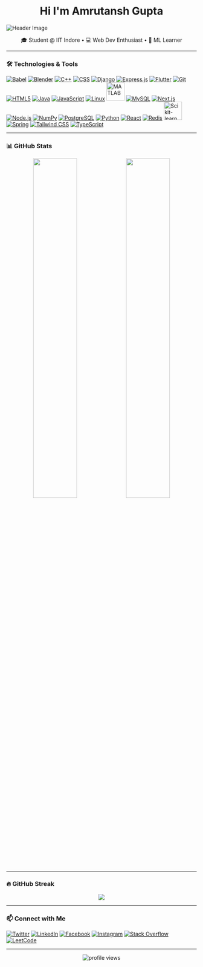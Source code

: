 
<h1 align="center">Hi I'm Amrutansh Gupta</h1>



![Header Image](https://mir-s3-cdn-cf.behance.net/project_modules/max_1200/81bb4b165684019.640b6038d133e.gif)




<p align="center">🎓 Student @ IIT Indore • 💻 Web Dev Enthusiast • 🤖 ML Learner</p>

---

### 🛠️ Technologies & Tools
<p align="left">
  <!-- Top Row -->
  <a href="https://babeljs.io/"><img src="https://img.icons8.com/color/48/babel.png" alt="Babel" /></a>
  <a href="https://www.blender.org/"><img src="https://img.icons8.com/color/48/blender-3d.png" alt="Blender" /></a>
  <a href="https://isocpp.org/"><img src="https://img.icons8.com/color/48/c-plus-plus-logo.png" alt="C++" /></a>
  <a href="https://developer.mozilla.org/en-US/docs/Web/CSS"><img src="https://img.icons8.com/color/48/css3.png" alt="CSS" /></a>
  <a href="https://www.djangoproject.com/"><img src="https://img.icons8.com/external-tal-revivo-color-tal-revivo/48/django.png" alt="Django" /></a>
  <a href="https://expressjs.com/"><img src="https://img.icons8.com/ios-filled/48/ffffff/express-js.png" alt="Express.js" /></a>
  <a href="https://flutter.dev/"><img src="https://img.icons8.com/color/48/flutter.png" alt="Flutter" /></a>
  <a href="https://git-scm.com/"><img src="https://img.icons8.com/color/48/git.png" alt="Git" /></a>
  <a href="https://html.spec.whatwg.org/"><img src="https://img.icons8.com/color/48/html-5--v1.png" alt="HTML5" /></a>
  <a href="https://www.java.com/"><img src="https://img.icons8.com/color/48/java-coffee-cup-logo.png" alt="Java" /></a>
  <a href="https://developer.mozilla.org/en-US/docs/Web/JavaScript"><img src="https://img.icons8.com/color/48/javascript--v1.png" alt="JavaScript" /></a>
  <a href="https://www.linux.org/"><img src="https://img.icons8.com/color/48/linux.png" alt="Linux" /></a>
  <a href="https://www.mathworks.com/products/matlab.html"><img src="https://upload.wikimedia.org/wikipedia/commons/2/21/Matlab_Logo.png" alt="MATLAB" width="48" height="48" /></a>
  <a href="https://www.mysql.com/"><img src="https://img.icons8.com/fluency/48/mysql-logo.png" alt="MySQL" /></a>
  <a href="https://nextjs.org/"><img src="https://img.icons8.com/fluency-systems-filled/48/ffffff/nextjs.png" alt="Next.js" /></a>
  <a href="https://nodejs.org/"><img src="https://img.icons8.com/fluency/48/node-js.png" alt="Node.js" /></a>
  <a href="https://numpy.org/"><img src="https://img.icons8.com/color/48/numpy.png" alt="NumPy" /></a>
  <a href="https://www.postgresql.org/"><img src="https://img.icons8.com/color/48/postgreesql.png" alt="PostgreSQL" /></a>
  <a href="https://www.python.org/"><img src="https://img.icons8.com/color/48/python--v1.png" alt="Python" /></a>
  <a href="https://reactjs.org/"><img src="https://img.icons8.com/color/48/react-native.png" alt="React" /></a>
  <a href="https://redis.io/"><img src="https://img.icons8.com/color/48/redis.png" alt="Redis" /></a>
  <a href="https://scikit-learn.org/"><img src="https://upload.wikimedia.org/wikipedia/commons/0/05/Scikit_learn_logo_small.svg" alt="Scikit-learn" width="48" height="48" /></a>
  <a href="https://spring.io/"><img src="https://img.icons8.com/color/48/spring-logo.png" alt="Spring" /></a>
  <a href="https://tailwindcss.com/"><img src="https://img.icons8.com/color/48/tailwind_css.png" alt="Tailwind CSS" /></a>
  <a href="https://typescriptlang.org/"><img src="https://img.icons8.com/color/48/typescript.png" alt="TypeScript" /></a>
</p>


---

### 📊 GitHub Stats
<p align="center">
  <img src="https://github-readme-stats.vercel.app/api?username=AmrutanshGupta&show_icons=true&theme=tokyonight" width="48%">
  <img src="https://github-readme-stats.vercel.app/api/top-langs/?username=AmrutanshGupta&layout=compact&theme=tokyonight" width="48%">
</p>

---

### 🔥 GitHub Streak
<p align="center">
  <img src="https://streak-stats.demolab.com?user=AmrutanshGupta&theme=tokyonight" />
</p>

---

### 📫 Connect with Me
<p align="left">
  <a href="https://twitter.com/" target="_blank"><img alt="Twitter" src="https://img.shields.io/badge/-Twitter-1DA1F2?style=flat-square&logo=twitter&logoColor=white" /></a>
  <a href="https://linkedin.com/" target="_blank"><img alt="LinkedIn" src="https://img.shields.io/badge/-LinkedIn-0077B5?style=flat-square&logo=linkedin&logoColor=white" /></a>
  <a href="https://facebook.com/" target="_blank"><img alt="Facebook" src="https://img.shields.io/badge/-Facebook-1877F2?style=flat-square&logo=facebook&logoColor=white" /></a>
  <a href="https://instagram.com/" target="_blank"><img alt="Instagram" src="https://img.shields.io/badge/-Instagram-E4405F?style=flat-square&logo=instagram&logoColor=white" /></a>
  <a href="https://stackoverflow.com/" target="_blank"><img alt="Stack Overflow" src="https://img.shields.io/badge/-Stackoverflow-FE7A16?style=flat-square&logo=stackoverflow&logoColor=white" /></a>
  <a href="https://leetcode.com/" target="_blank"><img alt="LeetCode" src="https://img.shields.io/badge/-LeetCode-FFA116?style=flat-square&logo=leetcode&logoColor=white" /></a>
</p>

---

<!-- Optional: View Counter -->
<p align="center">
  <img src="https://komarev.com/ghpvc/?username=AmrutanshGupta&label=Profile%20views&color=blueviolet&style=flat" alt="profile views"/>
</p>



